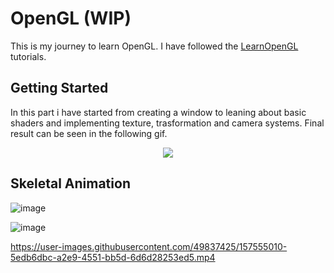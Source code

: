 # OpenGL (WIP)

This is my journey to learn OpenGL. I have followed the [LearnOpenGL](https://learnopengl.com/) tutorials.

## Getting Started

In this part i have started from creating a window to leaning about basic shaders and implementing texture, trasformation and camera systems. Final result can be seen in the following gif.

<p align="center">
  <img src="https://github.com/NamiNaziri/OpenGL/blob/main/Misc/OpenGL_GettingStarted.gif?raw=true" />
</p>


## Skeletal Animation

![image](https://user-images.githubusercontent.com/49837425/154843978-be07677a-a829-4aae-9cfe-91dbbf3640e7.png)

![image](https://user-images.githubusercontent.com/49837425/154844002-b9a65735-5b0b-435d-b1e9-8ccc2944906f.png)





https://user-images.githubusercontent.com/49837425/157555010-5edb6dbc-a2e9-4551-bb5d-6d6d28253ed5.mp4

